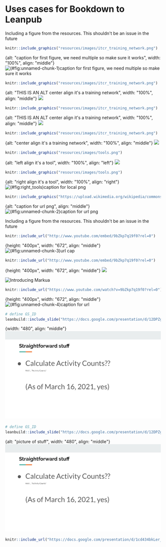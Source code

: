 # Uses cases for Bookdown to Leanpub

Including a figure from the resources.  This shouldn't be an issue in the future 

```r
knitr::include_graphics("resources/images/itcr_training_network.png")
```

{alt: "caption for first figure, we need multiple so make sure it works", width: "100%", align: "middle"}
![(\#fig:unnamed-chunk-1)caption for first figure, we need multiple so make sure it works](images/itcr_training_network.png)



```r
knitr::include_graphics("resources/images/itcr_training_network.png")
```

{alt: "THIS IS AN ALT center align it's a training network", width: "100%", align: "middle"}
![](images/itcr_training_network.png)



```r
knitr::include_graphics("resources/images/itcr_training_network.png")
```

{alt: "THIS IS AN ALT center align it's a training network", width: "100%", align: "middle"}
![ ](images/itcr_training_network.png)



```r
knitr::include_graphics("resources/images/itcr_training_network.png")
```

{alt: "center align it's a training network", width: "100%", align: "middle"}
![](images/itcr_training_network.png)


```r
knitr::include_graphics("resources/images/tools.png")
```

{alt: "left align it's a tool", width: "100%", align: "left"}
![](images/tools.png)


```r
knitr::include_graphics("resources/images/tools.png")
```

{alt: "right align it's a tool", width: "100%", align: "right"}
![(\#fig:right_tools)caption for local png](images/tools.png)


```r
knitr::include_graphics("https://upload.wikimedia.org/wikipedia/commons/e/e9/Felis_silvestris_silvestris_small_gradual_decrease_of_quality.png")
```

{alt: "caption for url png", align: "middle"}
![(\#fig:unnamed-chunk-2)caption for url png](https://upload.wikimedia.org/wikipedia/commons/e/e9/Felis_silvestris_silvestris_small_gradual_decrease_of_quality.png)


Including a figure from the resources.  This shouldn't be an issue in the future 

```r
knitr::include_url("http://www.youtube.com/embed/9bZkp7q19f0?rel=0")
```

{height: "400px", width: "672", align: "middle"}
![(\#fig:unnamed-chunk-3)url cap](http://www.youtube.com/embed/9bZkp7q19f0?rel=0)


```r
knitr::include_url("http://www.youtube.com/embed/9bZkp7q19f0?rel=0")
```

{height: "400px", width: "672", align: "middle"}
![](http://www.youtube.com/embed/9bZkp7q19f0?rel=0)

![Introducing Markua](https://www.youtube.com/watch?t=105&v=VOCYL-FNbr0)



```r
knitr::include_url("https://www.youtube.com/watch?v=9bZkp7q19f0?rel=0")
```

{height: "400px", width: "672", align: "middle"}
![(\#fig:unnamed-chunk-4)caption for url](https://www.youtube.com/watch?v=9bZkp7q19f0?rel=0)


```r
# define GS_ID
leanbuild::include_slide("https://docs.google.com/presentation/d/12DPZgPteQBwgal6kSPP58zhPhjZ7QSPZLe3NkA8M3eo/edit#slide=id.gc87451c247_0_17", overwrite = FALSE)
```

{width: "480", align: "middle"}
![](03-test_cases_files/figure-html//12DPZgPteQBwgal6kSPP58zhPhjZ7QSPZLe3NkA8M3eo_gc87451c247_0_17.png)


```r
# define GS_ID
leanbuild::include_slide("https://docs.google.com/presentation/d/12DPZgPteQBwgal6kSPP58zhPhjZ7QSPZLe3NkA8M3eo/edit#slide=id.gc87451c247_0_17", overwrite = FALSE)
```

{alt: "picture of stuff", width: "480", align: "middle"}
![](03-test_cases_files/figure-html//12DPZgPteQBwgal6kSPP58zhPhjZ7QSPZLe3NkA8M3eo_gc87451c247_0_17.png)





```r
knitr::include_url("https://docs.google.com/presentation/d/1cd434bkLer_CJ04GzpsZwzeEA9gjc5Ho6QimiHPbyEg/export/png?id=1cd434bkLer_CJ04GzpsZwzeEA9gjc5Ho6QimiHPbyEg&pageid=p")
```




